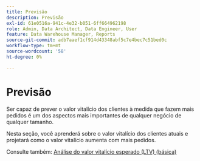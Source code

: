 ```yaml
---
title: Previsão
description: Previsão
exl-id: 61e0516a-941c-4e32-b051-6ff664962198
role: Admin, Data Architect, Data Engineer, User
feature: Data Warehouse Manager, Reports
source-git-commit: adb7aaef1cf914d43348abf5c7e4bec7c51bed0c
workflow-type: tm+mt
source-wordcount: '58'
ht-degree: 0%

---
```


# Previsão

Ser capaz de prever o valor vitalício dos clientes à medida que fazem mais pedidos é um dos aspectos mais importantes de qualquer negócio de qualquer tamanho.

Nesta seção, você aprenderá sobre o valor vitalício dos clientes atuais e projetará como o valor vitalício aumenta com mais pedidos.

Consulte também: [Análise do valor vitalício esperado (LTV) (básica)](../../data-analyst/analysis/ess-expected-ltv.md)
